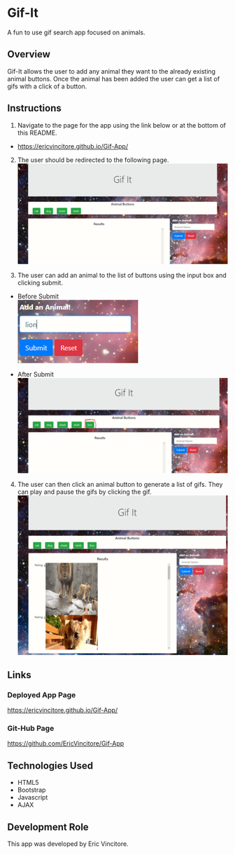 # Gif-It

A fun to use gif search app focused on animals.

## Overview

Gif-It allows the user to add any animal they want to the already existing animal buttons. Once the animal has been added the user can get a list of gifs with a click of a button.

## Instructions


1. Navigate to the page for the app using the link below or at the bottom of this README.    
* https://ericvincitore.github.io/Gif-App/

2. The user should be redirected to the following page.  
![Homepage](assets/images/homepage.PNG)

3. The user can add an animal to the list of buttons using the input box and clicking submit.  

* Before Submit    
![Input](assets/images/input.PNG)

* After Submit  
![Submit](assets/images/after.PNG)

4. The user can then click an animal button to generate a list of gifs. They can play and pause the gifs by clicking the gif.
![Results](assets/images/results.PNG)




## Links

### Deployed App Page
 
https://ericvincitore.github.io/Gif-App/

### Git-Hub Page

https://github.com/EricVincitore/Gif-App

## Technologies Used

* HTML5
* Bootstrap
* Javascript
* AJAX

## Development Role

This app was developed by Eric Vincitore.